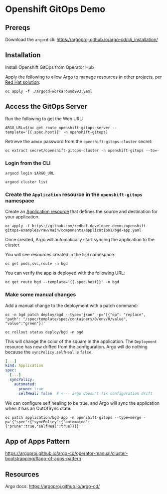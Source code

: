 # Openshift GitOps Demo

## Prereqs

Download the `argocd` cli: https://argoproj.github.io/argo-cd/cli_installation/

## Installation

Install Openshift GitOps from Operator Hub

Apply the following to allow Argo to manage resources in other projects, per [Red Hat solution](https://access.redhat.com/solutions/6012601):

```
oc apply -f ./argocd-workaround993.yaml
```

## Access the GitOps Server

Run the following to get the Web URL:

```
ARGO_URL=$(oc get route openshift-gitops-server --template='{{.spec.host}}' -n openshift-gitops)
```

Retrieve the `admin` password from the `openshift-gitops-cluster` secret:

```
oc extract secret/openshift-gitops-cluster -n openshift-gitops --to=-
```

### Login from the CLI

```
argocd login $ARGO_URL

argocd cluster list
```


### Create the `Application` resource in the `openshift-gitops` namespace

Create an [Application resource](https://github.com/redhat-developer-demos/openshift-gitops-examples/raw/main/components/applications/bgd-app.yaml) that defines the source and destination for your application.

```
oc apply -f https://github.com/redhat-developer-demos/openshift-gitops-examples/raw/main/components/applications/bgd-app.yaml
```

Once created, Argo will automatically start syncing the application to the cluster.

You will see resources created in the `bgd` namespace:

```
oc get pods,svc,route -n bgd
```

You can verify the app is deployed with the following URL:

```
oc get route bgd --template='{{.spec.host}}' -n bgd
```

### Make some manual changes

Add a manual change to the deployment with a patch command:

```
oc -n bgd patch deploy/bgd --type='json' -p='[{"op": "replace", "path": "/spec/template/spec/containers/0/env/0/value", "value":"green"}]'

oc rollout status deploy/bgd -n bgd
```

This will change the color of the square in the application. The `Deployment` resource has now drifted from the configuration. Argo will do nothing because the `syncPolicy.selfHeal` is `false`.

```yaml
[...]
kind: Application
spec:
  [...]
  syncPolicy:
    automated:
      prune: true
      selfHeal: false  # <--- argo doesn't fix configuration drift
```

We can configure self healing to be true, and Argo will sync the application when it has an OutOfSync state:

```
oc patch application/bgd-app -n openshift-gitops --type=merge -p='{"spec":{"syncPolicy":{"automated":{"prune":true,"selfHeal":true}}}}'
```

## App of Apps Pattern

https://argoproj.github.io/argo-cd/operator-manual/cluster-bootstrapping/#app-of-apps-pattern

## Resources

Argo docs: https://argoproj.github.io/argo-cd/